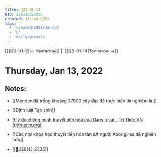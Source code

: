 ```yaml
---
title: 📝22-01-13
UID: 220113222055
created: 13-Jan-2022
tags:
  - 'created/2022/Jan/13'
  - '📅'
  - 'daily/private'
---
```

[[📝22-01-12|<- Yesterday]] | [[📝22-01-14|Tomorrow ->]]
# Thursday, Jan 13, 2022

## Notes:
- [[Menden đã trồng khoảng 37000 cây đậu để thực hiện thí nghiệm lai]]
- [[Định luật Tạo sinh]]
- [9 lý do chứng minh thuyết tiến hóa của Darwin sai - Trí Thức VN (trithucvn.org)](https://trithucvn.org/khoa-hoc/9-ly-do-chung-minh-thuyet-tien-hoa-cua-darwin-sai.html)

- [[Các nhà khoa học thuyết tiến hóa tàn sát người Aborigines để nghiên cứu]]
- [[💬220113-2335]]